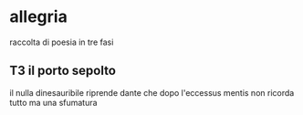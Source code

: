# allegria

raccolta di poesia in tre fasi

## T3 il porto sepolto

il nulla dinesauribile riprende dante che dopo l'eccessus mentis non ricorda tutto ma una sfumatura
